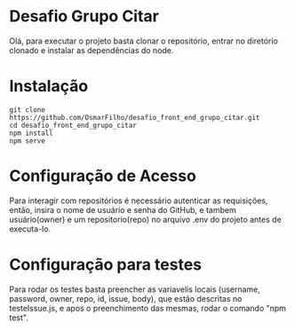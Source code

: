 # Desafio Grupo Citar

Olá, para executar o projeto basta clonar o repositório, entrar no diretório clonado e instalar as dependências do node.

# Instalação

    git clone https://github.com/OsmarFilho/desafio_front_end_grupo_citar.git
    cd desafio_front_end_grupo_citar
    npm install
    npm serve

# Configuração de Acesso

Para interagir com repositórios é necessário autenticar as requisições, então, insira o nome de usuário e senha do GitHub, e tambem usuário(owner) e um repositorio(repo) no arquivo .env do projeto antes de executa-lo.

# Configuração para testes

Para rodar os testes basta preencher as variavelis locais (username, password, owner, repo, id, issue, body), que estão descritas no testeIssue.js, e apos o preenchimento das mesmas, rodar o comando "npm test".